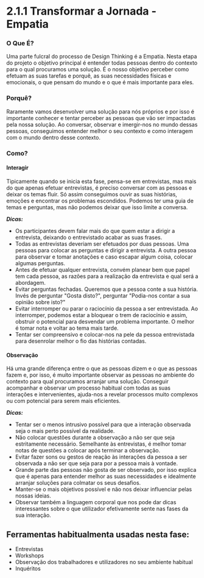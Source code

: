 # 2.1.1 Transformar a Jornada - Empatia

### O Que É?
Uma parte fulcral do processo de Design Thinking é a Empatia. Nesta etapa do projeto o objetivo principal é entender todas pessoas dentro do contexto para o qual procuramos uma solução. É o nosso objetivo perceber como efetuam as suas tarefas e porquê, as suas necessidades físicas e emocionais, o que pensam do mundo e o que é mais importante para eles.

### Porquê?
Raramente vamos desenvolver uma solução para nós próprios e por isso é importante conhecer e tentar perceber as pessoas que vão ser impactadas pela nossa solução. Ao conversar, observar e imergir-nos no mundo dessas pessoas, conseguimos entender melhor o seu contexto e como interagem com o mundo dentro desse contexto.

### Como?

#### Interagir
	
Tipicamente quando se inicia esta fase, pensa-se em entrevistas, mas mais do que apenas efetuar entrevistas, é preciso conversar com as pessoas e deixar os temas fluir. Só assim conseguimos ouvir as suas histórias, emoções e encontrar os problemas escondidos. Podemos ter uma guia de temas e perguntas, mas não podemos deixar que isso limite a conversa.

***Dicas:***
* Os participantes devem falar mais do que quem estar a dirigir a entrevista, deixando o entrevistado acabar as suas frases.
* Todas as entrevistas deveriam ser efetuados por duas pessoas. Uma pessoas para colocar as perguntas e dirigir a entrevista. A outra pessoa para observar e tomar anotações e caso escapar algum coisa, colocar algumas perguntas.
* Antes de efetuar qualquer entrevista, convém planear bem que papel tem cada pessoa, as razões para a realização da entrevista e qual será a abordagem.
* Evitar perguntas fechadas. Queremos que a pessoa conte a sua história. Invés de perguntar "Gosta disto?", perguntar "Podia-nos contar a sua opinião sobre isto?" 
* Evitar interromper ou parar o raciocínio da pessoa a ser entrevistada. Ao interromper, podemos estar a bloquear o trem de raciocínio e assim, obstruir o potencial para desvendar um problema importante.  O melhor é tomar nota e voltar ao tema mais tarde. 
* Tentar ser compreensivo e colocar-nos na pele da pessoa entrevistada para desenrolar melhor o fio das histórias contadas.


#### Observação
	
Há uma grande diferença entre o que as pessoas dizem e o que as pessoas fazem e, por isso, é muito importante observar as pessoas no ambiente do contexto para qual procuramos arranjar uma solução. Conseguir acompanhar e observar um processo habitual com todas as suas interações e intervenientes, ajuda-nos a revelar processos muito complexos ou com potencial para serem mais eficientes.

***Dicas:***
* 	Tentar ser o menos intrusivo possível para que a interação observada seja o mais perto possível da realidade.
* 	Não colocar questões durante a observação a não ser que seja estritamente necessário. Semelhante às entrevistas, é melhor tomar notas de questões a colocar após terminar a observação.
* 	Evitar fazer sons ou gestos de reação às interações da pessoa a ser observada a não ser que seja para por a pessoa mais à vontade.
* 	Grande parte das pessoas não gosta de ser observado, por isso explica que é apenas para entender melhor as suas necessidades e idealmente arranjar soluções para colmatar os seus desafios.
* 	Manter-se o mais objetivos possível e não nos deixar influenciar pelas nossas ideias.
* 	Observar também a linguagem corporal que nos pode dar dicas interessantes sobre o que utilizador efetivamente sente nas fases da sua interação.

## Ferramentas habitualmenta usadas nesta fase:
* Entrevistas
* Workshops
* Observação dos trabalhadores e utilizadores no seu ambiente habitual
* Inquéritos


